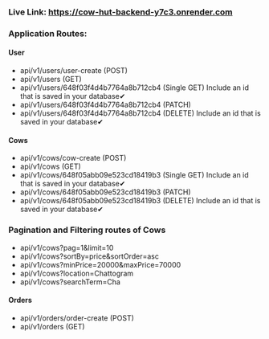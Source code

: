 ### Live Link: https://cow-hut-backend-y7c3.onrender.com

### Application Routes:

#### User

- api/v1/users/user-create (POST)
- api/v1/users (GET)
- api/v1/users/648f03f4d4b7764a8b712cb4 (Single GET) Include an id that is saved in your database✔
- api/v1/users/648f03f4d4b7764a8b712cb4 (PATCH)
- api/v1/users/648f03f4d4b7764a8b712cb4 (DELETE) Include an id that is saved in your database✔

#### Cows

- api/v1/cows/cow-create (POST)
- api/v1/cows (GET)
- api/v1/cows/648f05abb09e523cd18419b3 (Single GET) Include an id that is saved in your database✔
- api/v1/cows/648f05abb09e523cd18419b3 (PATCH)
- api/v1/cows/648f05abb09e523cd18419b3 (DELETE) Include an id that is saved in your database✔

### Pagination and Filtering routes of Cows

- api/v1/cows?pag=1&limit=10
- api/v1/cows?sortBy=price&sortOrder=asc
- api/v1/cows?minPrice=20000&maxPrice=70000
- api/v1/cows?location=Chattogram
- api/v1/cows?searchTerm=Cha

#### Orders

- api/v1/orders/order-create (POST)
- api/v1/orders (GET)
